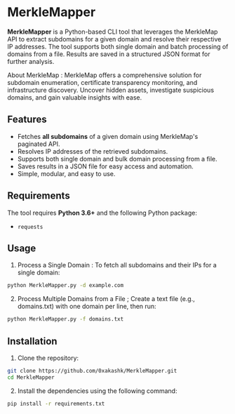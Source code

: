 # MerkleMapper

**MerkleMapper** is a Python-based CLI tool that leverages the MerkleMap API to extract subdomains for a given domain and resolve their respective IP addresses. The tool supports both single domain and batch processing of domains from a file. Results are saved in a structured JSON format for further analysis.

About MerkleMap : MerkleMap offers a comprehensive solution for subdomain enumeration, certificate transparency monitoring, and infrastructure discovery. Uncover hidden assets, investigate suspicious domains, and gain valuable insights with ease. 


## Features

- Fetches **all subdomains** of a given domain using MerkleMap's paginated API.
- Resolves IP addresses of the retrieved subdomains.
- Supports both single domain and bulk domain processing from a file.
- Saves results in a JSON file for easy access and automation.
- Simple, modular, and easy to use.

## Requirements

The tool requires **Python 3.6+** and the following Python package:
- `requests`

## Usage
1. Process a Single Domain : To fetch all subdomains and their IPs for a single domain:
```bash
python MerkleMapper.py -d example.com
```
   
2. Process Multiple Domains from a File ; Create a text file (e.g., domains.txt) with one domain per line, then run:
```bash
python MerkleMapper.py -f domains.txt
```

## Installation
1. Clone the repository:
```bash
git clone https://github.com/0xakashk/MerkleMapper.git
cd MerkleMapper
```

2. Install the dependencies using the following command:
```bash
pip install -r requirements.txt
```



